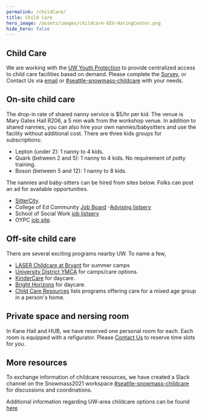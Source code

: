 ```yaml
---
permalink: /childCare/
title: Child Care
hero_image: /assets/images/childcare-EEU-HaringCenter.png
hide_hero: false
---
```


## Child Care

We are working with the [UW Youth Protection](https://www.washington.edu/youth/) to provide centralized access to child care facilities based on demand. Please complete the [Survey](https://forms.gle/erjFnaWbWVpYXJb69), or Contact Us via [email](mailto:snowmass-loc2022@uw.edu) or [#seattle-snowmass-childcare](https://snowmass2021.slack.com/archives/C03CMLBEJ0K) with your needs.

## On-site child care

The drop-in rate of shared nanny service is $5/hr per kid. The venue is Mary Gates Hall R206, a 5 min walk from the workshop venue. In addition to shared nannies, you can also hire your own nannies/babysitters and use the facility without additional cost. There are three kids groups for subscriptions:
- Lepton (under 2): 1 nanny to 4 kids. 
- Quark (between 2 and 5): 1 nanny to 4 kids. No requirement of potty training.
- Boson (between 5 and 12): 1 nanny to 8 kids.

The nannies and baby-sitters can be hired from sites below. Folks can post an ad for available opportunities.
- [SitterCity](https://www.sittercity.com/uw).
- College of Ed Community [Job Board](https://sites.google.com/uw.edu/coejobs/home)
-[Advising listserv](http://mailman.u.washington.edu/mailman/listinfo/advisers)
- School of Social Work [job listserv](http://mailman13.u.washington.edu/mailman/listinfo/sswjobs)
- OYPC [job site](https://www.washington.edu/youth/youth-at-uw-events/summer-jobs-fair/).

## Off-site child care

There are several exciting programs nearby UW. To name a few,
- [LASER Childcare at Bryant](https://www.laserchildcare.org/sites/laser-at-bryant) for summer camps
- [University District YMCA](https://www.seattleymca.org/locations/university-family-ymca) for camps/care options.
- [KinderCare](https://www.kindercare.com/our-centers/seattle/wa/301786) for daycare.
- [Bright Horizons](https://child-care-preschool.brighthorizons.com/wa/seattle/uvillage) for daycare.
- [Child Care Resources](https://www.childcare.org/family-services/) lists programs offering care for a mixed age group in a person's home.

## Private space and nersing room

In Kane Hall and HUB, we have reserved one personal room for each. Each room is equipped with a refigurator. Please [Contact Us](mailto:snowmass-loc2022@uw.edu) to reserve time slots for you.

## More resources

To exchange information of childcare resources, we have created a Slack channel on the Snowmass2021 workspace [#seattle-snowmass-childcare](https://snowmass2021.slack.com/archives/C03CMLBEJ0K) for discussions and coordinations. 

Additional information regarding UW-area childcare options can be found [here](https://faculty.uwmedicine.org/school-and-child-care/)
